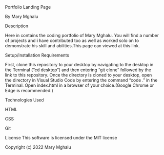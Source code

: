 Portfolio Landing Page

By Mary Mghalu

Description

Here in contains the coding portfolio of Mary Mghalu. You will find a number of projects and i have contributed too as well as worked solo on to demonstrate his skill and abilities.This page can viewed at this link.

Setup/Installation Requirements

First, clone this repository to your desktop by navigating to the desktop in the Terminal (“cd desktop”) and then entering “git clone” followed by the link to this repository. Once the directory is cloned to your desktop, open the directory in Visual Studio Code by entering the command “code .” in the Terminal. Open index.html in a browser of your choice.(Google Chrome or Edge is recommended.)

Technologies Used

HTML

CSS

Git

License This software is licensed under the MIT license

Copyright (c) 2022 Mary Mghalu
